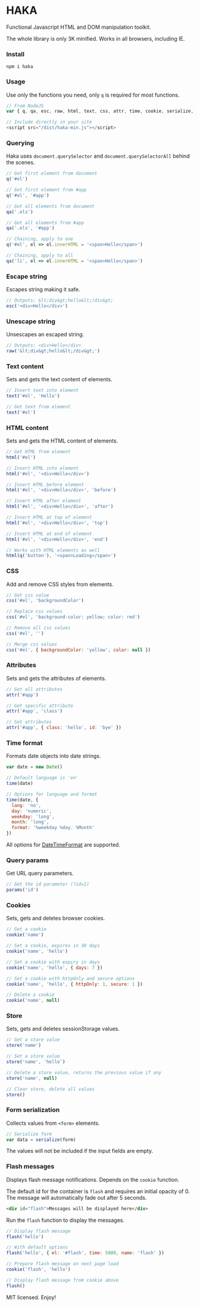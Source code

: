 # HAKA
Functional Javascript HTML and DOM manipulation toolkit.

The whole library is only 3K minified. Works in all browsers, including IE.

### Install
`npm i haka`

### Usage
Use only the functions you need, only `q` is required for most functions.
```js
// From NodeJS
var { q, qa, esc, raw, html, text, css, attr, time, cookie, serialize, flash } = require('haka')

// Include directly in your site
<script src="/dist/haka-min.js"></script>
```

### Querying
Haka uses `document.querySelector` and `document.querySelectorAll` behind the scenes.
```js
// Get first element from document
q('#el')

// Get first element from #app
q('#el', '#app')

// Get all elements from document
qa('.els')

// Get all elements from #app
qa('.els', '#app')

// Chaining, apply to one
q('#el', el => el.innerHTML = '<span>Hello</span>')

// Chaining, apply to all
qa('li', el => el.innerHTML = '<span>Hello</span>')
```

### Escape string
Escapes string making it safe.
```js
// Outputs: &lt;div&gt;hello&lt;/div&gt;
esc('<div>Hello</div>')
```

### Unescape string
Unsescapes an escaped string.
```js
// Outputs: <div>Hello</div>
raw('&lt;div&gt;hello&lt;/div&gt;')
```

### Text content
Sets and gets the text content of elements.
```js
// Insert text into element
text('#el', 'Hello')

// Get text from element
text('#el')
```

### HTML content
Sets and gets the HTML content of elements.
```js
// Get HTML from element
html('#el')

// Insert HTML into element
html('#el', '<div>Hello</div>')

// Insert HTML before element
html('#el', '<div>Hello</div>', 'before')

// Insert HTML after element
html('#el', '<div>Hello</div>', 'after')

// Insert HTML at top of element
html('#el', '<div>Hello</div>', 'top')

// Insert HTML at end of element
html('#el', '<div>Hello</div>', 'end')

// Works with HTML elements as well
html(q('button'), '<span>Loading</span>')
```

### CSS
Add and remove CSS styles from elements.
```js
// Get css value
css('#el', 'backgroundColor')

// Replace css values
css('#el', 'background-color: yellow; color: red')

// Remove all css values
css('#el', '')

// Merge css values
css('#el', { backgroundColor: 'yellow', color: null })
```

### Attributes
Sets and gets the attributes of elements.
```js
// Get all attributes
attr('#app')

// Get specific attribute
attr('#app', 'class')

// Set attributes
attr('#app', { class: 'hello', id: 'bye' })
```

### Time format
Formats date objects into date strings.
```js
var date = new Date()

// Default language is 'en'
time(date)

// Options for language and format
time(date, {
  lang: 'no',
  day: 'numeric',
  weekday: 'long',
  month: 'long',
  format: '%weekday %day. %Month'
})
```
All options for [DateTimeFormat](https://developer.mozilla.org/en-US/docs/Web/JavaScript/Reference/Global_Objects/Intl/DateTimeFormat) are supported.

### Query params
Get URL query parameters.
```js
// Get the id parameter (?id=1)
params('id')
```

### Cookies
Sets, gets and deletes browser cookies.
```js
// Get a cookie
cookie('name')

// Set a cookie, expires in 30 days
cookie('name', 'hello')

// Set a cookie with expiry in days
cookie('name', 'hello', { days: 7 })

// Set a cookie with httpOnly and secure options
cookie('name', 'hello', { httpOnly: 1, secure: 1 })

// Delete a cookie
cookie('name', null)
```

### Store
Sets, gets and deletes sessionStorage values.
```js
// Get a store value
store('name')

// Set a store value
store('name', 'hello')

// Delete a store value, returns the previous value if any
store('name', null)

// Clear store, delete all values
store()
```

### Form serialization
Collects values from `<form>` elements.
```js
// Serialize form
var data = serialize(form)
```
The values will not be included if the input fields are empty.

### Flash messages
Displays flash message notifications. Depends on the `cookie` function.

The default id for the container is `flash` and requires an initial opacity of 0. The message will automatically fade out after 5 seconds.
```html
<div id="flash">Messages will be displayed here</div>
```

Run the `flash` function to display the messages.
```js
// Display flash message
flash('hello')

// With default options
flash('hello', { el: '#flash', time: 5000, name: 'flash' })

// Prepare flash message on next page load
cookie('flash', 'hello')

// Display flash message from cookie above
flash()
```

MIT licensed. Enjoy!
